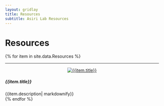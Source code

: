 ```yaml
---
layout: gridlay
title: Resources
subtitle: Asiri Lab Resources
---
```


# **Resources**
{% for item in site.data.Resources %}
<hr>
<!-- The paddingtop and margin-top edits allow anchors to link properly. -->
<div id = "{{item.title}}" class="row" style="padding-top: 60px; margin-top: -60px;">
    <div class="col-sm-4" style="text-align: center">
    	<a href="{{item.imageLink}}"><img src="{{item.image}}" alt="{{item.title}}"></a>
    </div>
    <div class="col-sm-8" style="text-align: justify">
    	<h5>{{item.title}}</h5>
    	{{item.description| markdownify}}
    </div>
</div>
{% endfor %}
